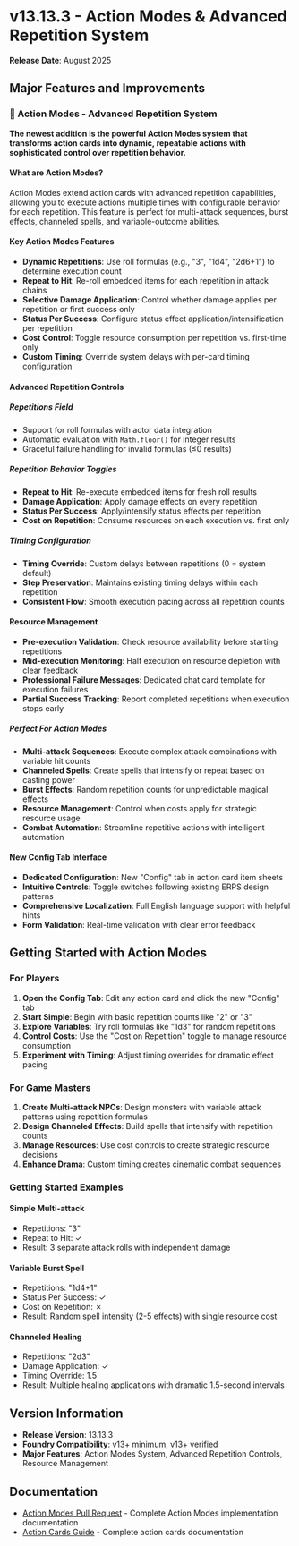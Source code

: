 # v13.13.3 - Action Modes & Advanced Repetition System

**Release Date**: August 2025

## Major Features and Improvements

### 🔄 Action Modes - Advanced Repetition System

**The newest addition is the powerful Action Modes system that transforms action cards into dynamic, repeatable actions with sophisticated control over repetition behavior.**

#### What are Action Modes?

Action Modes extend action cards with advanced repetition capabilities, allowing you to execute actions multiple times with configurable behavior for each repetition. This feature is perfect for multi-attack sequences, burst effects, channeled spells, and variable-outcome abilities.

#### Key Action Modes Features

- **Dynamic Repetitions**: Use roll formulas (e.g., "3", "1d4", "2d6+1") to determine execution count
- **Repeat to Hit**: Re-roll embedded items for each repetition in attack chains
- **Selective Damage Application**: Control whether damage applies per repetition or first success only
- **Status Per Success**: Configure status effect application/intensification per repetition
- **Cost Control**: Toggle resource consumption per repetition vs. first-time only
- **Custom Timing**: Override system delays with per-card timing configuration

#### Advanced Repetition Controls

##### Repetitions Field

- Support for roll formulas with actor data integration
- Automatic evaluation with `Math.floor()` for integer results
- Graceful failure handling for invalid formulas (≤0 results)

##### Repetition Behavior Toggles

- **Repeat to Hit**: Re-execute embedded items for fresh roll results
- **Damage Application**: Apply damage effects on every repetition
- **Status Per Success**: Apply/intensify status effects per repetition
- **Cost on Repetition**: Consume resources on each execution vs. first only

##### Timing Configuration

- **Timing Override**: Custom delays between repetitions (0 = system default)
- **Step Preservation**: Maintains existing timing delays within each repetition
- **Consistent Flow**: Smooth execution pacing across all repetition counts

#### Resource Management

- **Pre-execution Validation**: Check resource availability before starting repetitions
- **Mid-execution Monitoring**: Halt execution on resource depletion with clear feedback
- **Professional Failure Messages**: Dedicated chat card template for execution failures
- **Partial Success Tracking**: Report completed repetitions when execution stops early

##### Perfect For Action Modes

- **Multi-attack Sequences**: Execute complex attack combinations with variable hit counts
- **Channeled Spells**: Create spells that intensify or repeat based on casting power
- **Burst Effects**: Random repetition counts for unpredictable magical effects
- **Resource Management**: Control when costs apply for strategic resource usage
- **Combat Automation**: Streamline repetitive actions with intelligent automation

#### New Config Tab Interface

- **Dedicated Configuration**: New "Config" tab in action card item sheets
- **Intuitive Controls**: Toggle switches following existing ERPS design patterns
- **Comprehensive Localization**: Full English language support with helpful hints
- **Form Validation**: Real-time validation with clear error feedback

## Getting Started with Action Modes

### For Players

1. **Open the Config Tab**: Edit any action card and click the new "Config" tab
2. **Start Simple**: Begin with basic repetition counts like "2" or "3"
3. **Explore Variables**: Try roll formulas like "1d3" for random repetitions
4. **Control Costs**: Use the "Cost on Repetition" toggle to manage resource consumption
5. **Experiment with Timing**: Adjust timing overrides for dramatic effect pacing

### For Game Masters

1. **Create Multi-attack NPCs**: Design monsters with variable attack patterns using repetition formulas
2. **Design Channeled Effects**: Build spells that intensify with repetition counts
3. **Manage Resources**: Use cost controls to create strategic resource decisions
4. **Enhance Drama**: Custom timing creates cinematic combat sequences

### Getting Started Examples

#### Simple Multi-attack

- Repetitions: "3"
- Repeat to Hit: ✓
- Result: 3 separate attack rolls with independent damage

#### Variable Burst Spell

- Repetitions: "1d4+1"
- Status Per Success: ✓
- Cost on Repetition: ✗
- Result: Random spell intensity (2-5 effects) with single resource cost

#### Channeled Healing

- Repetitions: "2d3"
- Damage Application: ✓
- Timing Override: 1.5
- Result: Multiple healing applications with dramatic 1.5-second intervals

## Version Information

- **Release Version**: 13.13.3
- **Foundry Compatibility**: v13+ minimum, v13+ verified
- **Major Features**: Action Modes System, Advanced Repetition Controls, Resource Management

## Documentation

- [Action Modes Pull Request](../advanced-usage/action-modes-pull-request.md) - Complete Action Modes implementation documentation
- [Action Cards Guide](../advanced-usage/action-cards.md) - Complete action cards documentation
